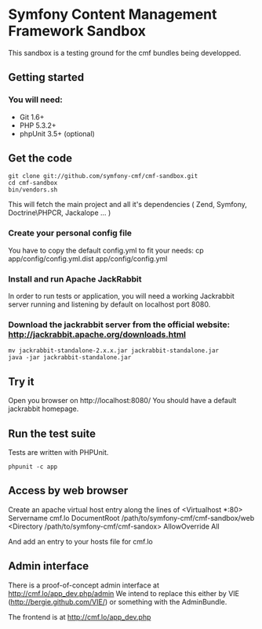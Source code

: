 # Symfony Content Management Framework Sandbox

This sandbox is a testing ground for the cmf bundles being developped.


## Getting started

### You will need:
  * Git 1.6+
  * PHP 5.3.2+
  * phpUnit 3.5+ (optional)

## Get the code

    git clone git://github.com/symfony-cmf/cmf-sandbox.git
    cd cmf-sandbox
    bin/vendors.sh

This will fetch the main project and all it's dependencies ( Zend, Symfony, Doctrine\PHPCR, Jackalope ... )

### Create your personal config file

You have to copy the default config.yml to fit your needs:
    cp app/config/config.yml.dist app/config/config.yml

### Install and run Apache JackRabbit

In order to run tests or application, you will need a working Jackrabbit server running and listening by default on localhost port 8080.

### Download the jackrabbit server from the official website: http://jackrabbit.apache.org/downloads.html

    mv jackrabbit-standalone-2.x.x.jar jackrabbit-standalone.jar
    java -jar jackrabbit-standalone.jar

## Try it

Open you browser on http://localhost:8080/
You should have a default jackrabbit homepage.

## Run the test suite

Tests are written with PHPUnit.

    phpunit -c app

## Access by web browser

Create an apache virtual host entry along the lines of
<Virtualhost *:80>
    Servername cmf.lo
    DocumentRoot /path/to/symfony-cmf/cmf-sandbox/web
    <Directory /path/to/symfony-cmf/cmf-sandox>
        AllowOverride All
    </Directory>
</Virtualhost>

And add an entry to your hosts file for cmf.lo

## Admin interface

There is a proof-of-concept admin interface at http://cmf.lo/app_dev.php/admin
We intend to replace this either by VIE (http://bergie.github.com/VIE/) or
something with the AdminBundle.


The frontend is at http://cmf.lo/app_dev.php
